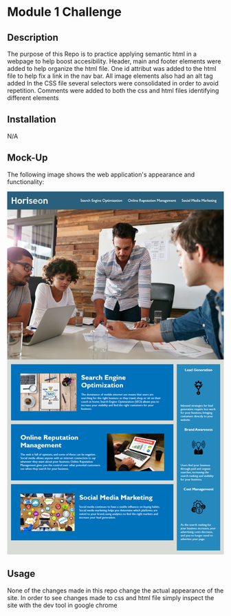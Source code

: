 # Module 1 Challenge

## Description

The purpose of this Repo is to practice applying semantic html in a webpage to help boost accesibility. Header, main and footer elements were added to help organize the html file. One id attribut was added to the html file to help fix a link in the nav bar. All image elements also had an alt tag added
In the CSS file several selectors were consolidated in order to avoid repetition.
Comments were added to both the css and html files identifying different elements

## Installation

N/A

## Mock-Up

The following image shows the web application's appearance and functionality:

![The Horiseon webpage includes a navigation bar, a header image, and cards with text and images at the bottom of the page.](./assets/images/01-html-css-git-homework-demo.png)

## Usage

None of the changes made in this repo change the actual appearance of the site. In order to see changes made to css and html file simply inspect the site with the dev tool in google chrome

